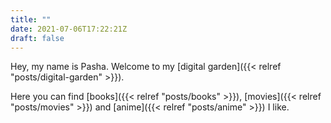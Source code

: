 ```yaml
---
title: ""
date: 2021-07-06T17:22:21Z
draft: false
---
```

Hey, my name is Pasha. Welcome to my [digital garden]({{< relref "posts/digital-garden" >}}).

Here you can find [books]({{< relref "posts/books" >}}), [movies]({{< relref "posts/movies" >}}) and [anime]({{< relref "posts/anime" >}}) I like.
